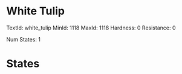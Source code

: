 # White Tulip
TextId: white_tulip
MinId: 1118
MaxId: 1118
Hardness: 0
Resistance: 0

Num States: 1
# States
```

```